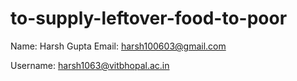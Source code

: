 # to-supply-leftover-food-to-poor

Name: Harsh Gupta
Email: harsh100603@gmail.com

Username: harsh1063@vitbhopal.ac.in
